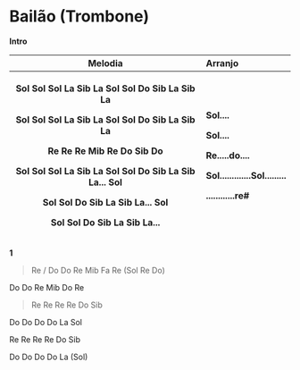 # Bailão (Trombone)

**Intro**

<table style="width:100%;">
<colgroup>
<col style="width: 71%" />
<col style="width: 28%" />
</colgroup>
<thead>
<tr>
<th><strong>Melodia</strong></th>
<th style="text-align: left;"><strong>Arranjo</strong></th>
</tr>
<tr>
<th><p>Sol Sol Sol La Sib La Sol Sol Do Sib La Sib La</p>
<p>Sol Sol Sol La Sib La Sol Sol Do Sib La Sib La</p>
<p>Re Re Re Mib Re Do Sib Do</p>
<p>Sol Sol Sol La Sib La Sol Sol Do Sib La Sib La... Sol</p>
<p>Sol Sol Do Sib La Sib La... Sol</p>
<p>Sol Sol Do Sib La Sib La...</p></th>
<th style="text-align: left;"><p>Sol....</p>
<p>Sol....</p>
<p>Re.....do....</p>
<p>Sol.............Sol.........</p>
<p>............re#</p></th>
</tr>
</thead>
<tbody>
</tbody>
</table>

**1**

> Re / Do Do Re Mib Fa Re (Sol Re Do)

Do Do Re Mib Do Re

> Re Re Re Re Do Sib

Do Do Do Do La Sol

Re Re Re Re Do Sib

Do Do Do Do La (Sol)